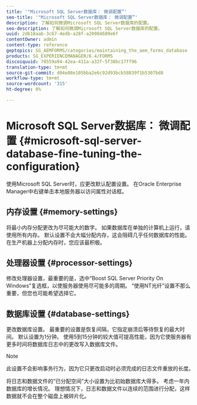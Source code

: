 ```yaml
---
title: '"Microsoft SQL Server数据库： 微调配置”'
seo-title: '"Microsoft SQL Server数据库： 微调配置”'
description: 了解如何微调Microsoft SQL Server数据库的配置。
seo-description: 了解如何微调Microsoft SQL Server数据库的配置。
uuid: 2d618aab-3c67-4edb-a28f-a20904689e6f
contentOwner: admin
content-type: reference
geptopics: SG_AEMFORMS/categories/maintaining_the_aem_forms_database
products: SG_EXPERIENCEMANAGER/6.4/FORMS
discoiquuid: 70559a94-42ea-411a-a32f-5f38bc17ff96
translation-type: tm+mt
source-git-commit: d04e08e105bba2e6c92d93bcb58839f1b5307bd8
workflow-type: tm+mt
source-wordcount: '315'
ht-degree: 0%

---
```



# Microsoft SQL Server数据库： 微调配置 {#microsoft-sql-server-database-fine-tuning-the-configuration}

使用Microsoft SQL Server时，应更改默认配置设置。 在Oracle Enterprise Manager中右键单击本地服务器以访问属性对话框。

## 内存设置 {#memory-settings}

将最小内存分配更改为尽可能大的数字。 如果数据库在单独的计算机上运行，请使用所有内存。 默认设置不会大幅分配内存，这会阻碍几乎任何数据库的性能。 在生产机器上分配内存时，您应该最积极。

## 处理器设置 {#processor-settings}

修改处理器设置，最重要的是，选中“Boost SQL Server Priority On Windows”复选框，以使服务器使用尽可能多的周期。 “使用NT光纤”设置不那么重要，但您也可能希望选择它。

## 数据库设置 {#database-settings}

更改数据库设置。 最重要的设置是恢复间隔，它指定崩溃后等待恢复的最大时间。 默认设置为1分钟。 使用5到15分钟的较大值可提高性能，因为它使服务器有更多时间将数据库日志中的更改写入数据库文件。

>[!NOTE]
>
>此设置不会影响事务行为，因为它只更改启动时必须完成的日志文件重放的长度。

将日志和数据文件的“已分配空间”大小设置为比初始数据库大得多。 考虑一年内数据库的增长情况。 理想情况下，日志和数据文件以连续的范围进行分配，这样数据就不会在整个磁盘上被碎片化。
